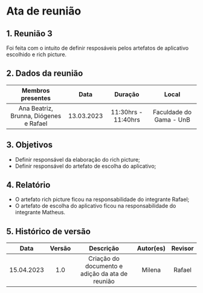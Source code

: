 # Ata de reunião 
## 1. Reunião 3 
Foi feita com o intuito de definir resposáveis pelos artefatos de aplicativo escolhido e rich picture.

## 2. Dados da reunião
| Membros presentes | Data | Duração | Local |
| :---------------: | :--: | :-----: | :---: | 
| Ana Beatriz, Brunna, Diógenes e Rafael | 13.03.2023 | 11:30hrs - 11:40hrs | Faculdade do Gama - UnB |

## 3. Objetivos
- Definir responsável da elaboração do rich picture;
- Definir responsável do artefato de escolha do aplicativo;

## 4. Relatório 
- O artefato rich picture ficou na responsabilidade do integrante Rafael;
- O artefato de escolha do aplicativo ficou na responsabilidade do integrante Matheus. 

## 5. Histórico de versão
|    Data    | Versão | Descrição                                       | Autor(es)  | Revisor  |
| :--------: | :----: | :---------------------------------------------: | :--------: | :------: |
| 15.04.2023 | 1.0    | Criação do documento e adição da ata de reunião |   Milena   | Rafael   |
